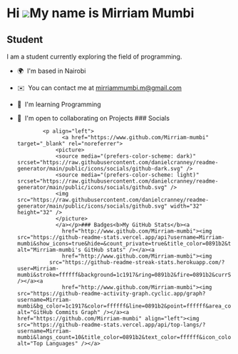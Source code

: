 Hi ![](https://user-images.githubusercontent.com/18350557/176309783-0785949b-9127-417c-8b55-ab5a4333674e.gif)My name is Mirriam Mumbi
=====================================================================================================================================

Student
-------

I am a student currently exploring the field of programming.

*   🌍  I'm based in Nairobi
*   ✉️  You can contact me at [mirriammumbi.m@gmail.com](mailto:mirriammumbi.m@gmail.com)
*   🧠  I'm learning Programming
*   🤝  I'm open to collaborating on Projects
                  ### Socials
                  
                  
                <p align="left">
                      <a href="https://www.github.com/Mirriam-mumbi" target="_blank" rel="noreferrer">
                    <picture>
                    <source media="(prefers-color-scheme: dark)" srcset="https://raw.githubusercontent.com/danielcranney/readme-generator/main/public/icons/socials/github-dark.svg" />
                    <source media="(prefers-color-scheme: light)" srcset="https://raw.githubusercontent.com/danielcranney/readme-generator/main/public/icons/socials/github.svg" />
                    <img src="https://raw.githubusercontent.com/danielcranney/readme-generator/main/public/icons/socials/github.svg" width="32" height="32" />
                    </picture>
                    </a></p>### Badges<b>My GitHub Stats</b><a
                      href="http://www.github.com/Mirriam-mumbi"><img src="https://github-readme-stats.vercel.app/api?username=Mirriam-mumbi&show_icons=true&hide=&count_private=true&title_color=0891b2&text_color=ffffff&icon_color=0891b2&bg_color=1c1917&hide_border=true&show_icons=true" alt="Mirriam-mumbi's GitHub stats" /></a><a
                      href="http://www.github.com/Mirriam-mumbi"><img
                  src="https://github-readme-streak-stats.herokuapp.com/?user=Mirriam-mumbi&stroke=ffffff&background=1c1917&ring=0891b2&fire=0891b2&currStreakNum=ffffff&currStreakLabel=0891b2&sideNums=ffffff&sideLabels=ffffff&dates=ffffff&hide_border=true" /></a><a
                      href="http://www.github.com/Mirriam-mumbi"><img src="https://github-readme-activity-graph.cyclic.app/graph?username=Mirriam-mumbi&bg_color=1c1917&color=ffffff&line=0891b2&point=ffffff&area_color=1c1917&area=true&hide_border=true&custom_title=GitHub%20Commits%20Graph" alt="GitHub Commits Graph" /></a><a href="https://github.com/Mirriam-mumbi" align="left"><img src="https://github-readme-stats.vercel.app/api/top-langs/?username=Mirriam-mumbi&langs_count=10&title_color=0891b2&text_color=ffffff&icon_color=0891b2&bg_color=1c1917&hide_border=true&locale=en&custom_title=Top%20%Languages" alt="Top Languages" /></a>
